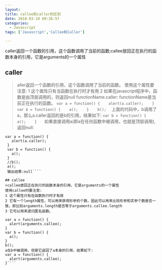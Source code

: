 ```yaml
---
layout:
title: callee和caller的区别
date: 2018-03-10 09:26:57
categories:
  - Javascript
tags: ['Javascript','Callee和Caller']

---
```

caller返回一个函数的引用，这个函数调用了当前的函数;callee放回正在执行的函数本身的引用，它是arguments的一个属性

## caller
>aller返回一个函数的引用，这个函数调用了当前的函数。
使用这个属性要注意:
1 这个属性只有当函数在执行时才有用
2 如果在javascript程序中，函数是由顶层调用的，则返回null
functionName.caller: functionName是当前正在执行的函数。
    ``var a = function() {   
      alert(a.caller);   
    }   
    var b = function() {   
      a();   
    }   
    b();  ``
上面的代码中，b调用了a，那么a.caller返回的是b的引用，结果如下:
    ``var b = function() {   
      a();   
    }   ``
如果直接调用a(即a在任何函数中被调用，也就是顶层调用),返回null:
   ````
   var a = function() {   
      alert(a.caller);   
    }   
    var b = function() {   
      a();   
    }   
    //b();   
    a();
    输出结果:null````

## callee
>callee放回正在执行的函数本身的引用，它是arguments的一个属性
使用callee时要注意:
1 这个属性只有在函数执行时才有效
2 它有一个length属性，可以用来获得形参的个数，因此可以用来比较形参和实参个数是否一致，即比较arguments.length是否等于arguments.callee.length
3 它可以用来递归匿名函数。
````
    var a = function() {   
      alert(arguments.callee);   
    }   
    var b = function() {   
      a();   
    }   
    b();
    a在b中被调用，但是它返回了a本身的引用，结果如下:
    var a = function() {   
      alert(arguments.callee);   
    }````
